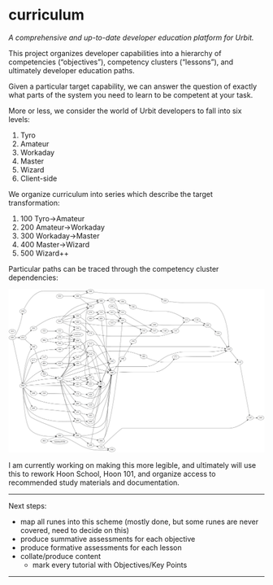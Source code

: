 # curriculum

_A comprehensive and up-to-date developer education platform for Urbit._

This project organizes developer capabilities into a hierarchy of competencies (“objectives”), competency clusters (“lessons”), and ultimately developer education paths.

Given a particular target capability, we can answer the question of exactly what parts of the system you need to learn to be competent at your task.

More or less, we consider the world of Urbit developers to fall into six levels:

1. Tyro
2. Amateur
3. Workaday
4. Master
5. Wizard
6. Client-side

We organize curriculum into series which describe the target transformation:

1. 100	Tyro→Amateur
2. 200	Amateur→Workaday
3. 300	Workaday→Master
4. 400	Master→Wizard
5. 500	Wizard++

Particular paths can be traced through the competency cluster dependencies:

![](./img/curr.png)

I am currently working on making this more legible, and ultimately will use this to rework Hoon School, Hoon 101, and organize access to recommended study materials and documentation.

---

Next steps:
- map all runes into this scheme (mostly done, but some runes are never covered, need to decide on this)
- produce summative assessments for each objective
- produce formative assessments for each lesson
- collate/produce content
  - mark every tutorial with Objectives/Key Points

---
